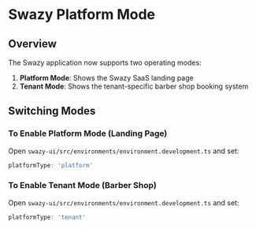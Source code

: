 # Swazy Platform Mode

## Overview
The Swazy application now supports two operating modes:
1. **Platform Mode**: Shows the Swazy SaaS landing page
2. **Tenant Mode**: Shows the tenant-specific barber shop booking system

## Switching Modes

### To Enable Platform Mode (Landing Page)
Open `swazy-ui/src/environments/environment.development.ts` and set:
```typescript
platformType: 'platform'
```

### To Enable Tenant Mode (Barber Shop)
Open `swazy-ui/src/environments/environment.development.ts` and set:
```typescript
platformType: 'tenant'
```